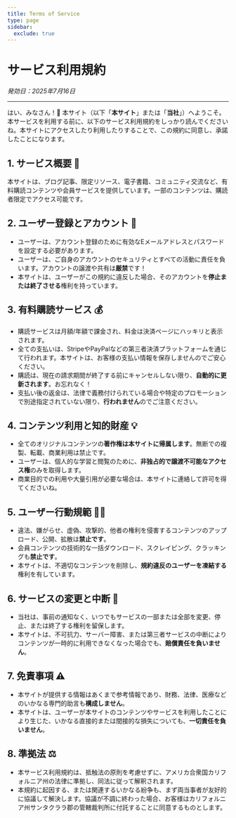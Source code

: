 ```yaml
---
title: Terms of Service
type: page
sidebar:
  exclude: true
---
```

# サービス利用規約

*発効日：2025年7月16日*

---

はい、みなさん！👋 本サイト（以下「**本サイト**」または「**当社**」）へようこそ。本サービスを利用する前に、以下のサービス利用規約をしっかり読んでくださいね。本サイトにアクセスしたり利用したりすることで、この規約に同意し、承諾したことになります。

## 1. サービス概要 🚀
本サイトは、ブログ記事、限定リソース、電子書籍、コミュニティ交流など、有料購読コンテンツや会員サービスを提供しています。一部のコンテンツは、購読者限定でアクセス可能です。

## 2. ユーザー登録とアカウント 🔐
*   ユーザーは、アカウント登録のために有効なEメールアドレスとパスワードを設定する必要があります。
*   ユーザーは、ご自身のアカウントのセキュリティとすべての活動に責任を負います。アカウントの譲渡や共有は**厳禁**です！
*   本サイトは、ユーザーがこの規約に違反した場合、そのアカウントを**停止または終了させる**権利を持っています。

## 3. 有料購読サービス 💰
*   購読サービスは月額/年額で課金され、料金は決済ページにハッキリと表示されます。
*   全ての支払いは、StripeやPayPalなどの第三者決済プラットフォームを通じて行われます。本サイトは、お客様の支払い情報を保存しませんのでご安心ください。
*   購読は、現在の請求期間が終了する前にキャンセルしない限り、**自動的に更新されます**。お忘れなく！
*   支払い後の返金は、法律で義務付けられている場合や特定のプロモーションで別途指定されていない限り、**行われません**のでご注意ください。

## 4. コンテンツ利用と知的財産 💡
*   全てのオリジナルコンテンツの**著作権は本サイトに帰属します**。無断での複製、転載、商業利用は禁止です。
*   ユーザーは、個人的な学習と閲覧のために、**非独占的で譲渡不可能なアクセス権**のみを取得します。
*   商業目的での利用や大量引用が必要な場合は、本サイトに連絡して許可を得てくださいね。

## 5. ユーザー行動規範 🙅‍♀️
*   違法、嫌がらせ、虚偽、攻撃的、他者の権利を侵害するコンテンツのアップロード、公開、拡散は**禁止です**。
*   会員コンテンツの技術的な一括ダウンロード、スクレイピング、クラッキングも**禁止です**。
*   本サイトは、不適切なコンテンツを削除し、**規約違反のユーザーを凍結する**権利を有しています。

## 6. サービスの変更と中断 🚧
*   当社は、事前の通知なく、いつでもサービスの一部または全部を変更、停止、または終了する権利を留保します。
*   本サイトは、不可抗力、サーバー障害、または第三者サービスの中断によりコンテンツが一時的に利用できなくなった場合でも、**賠償責任を負いません**。

## 7. 免責事項 ⚠️
*   本サイトが提供する情報はあくまで参考情報であり、財務、法律、医療などのいかなる専門的助言も**構成しません**。
*   本サイトは、ユーザーが本サイトのコンテンツやサービスを利用したことにより生じた、いかなる直接的または間接的な損失についても、**一切責任を負いません**。

## 8. 準拠法 ⚖️
*   本サービス利用規約は、抵触法の原則を考慮せずに、アメリカ合衆国カリフォルニア州の法律に準拠し、同法に従って解釈されます。
*   本規約に起因する、または関連するいかなる紛争も、まず両当事者が友好的に協議して解決します。協議が不調に終わった場合、お客様はカリフォルニア州サンタクララ郡の管轄裁判所に付託することに同意するものとします。